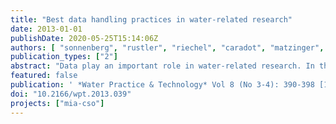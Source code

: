 ```yaml
---
title: "Best data handling practices in water-related research"
date: 2013-01-01
publishDate: 2020-05-25T15:14:06Z
authors: [ "sonnenberg", "rustler", "riechel", "caradot", "matzinger", "rouault" ]
publication_types: ["2"]
abstract: "Data play an important role in water-related research. In the field of limnology, monitoring data are needed to assess the ecological status of water bodies and understand the bio-geochemical processes that affect this status. In wastewater management, measured or simulated data are the basis for planning and control of sewer networks. Given the importance of data in water-related research makes them a valuable resource, which should be handled in an adequate way. Based on experiences in data collection and data processing in water-related research this paper proposes – both from a computer scientist’s and an environmental engineer’s point of view – a set of rules for data handling: Rule 1: Protect raw data. Rule 2: Save metadata. Rule 3: Use databases. Rule 4: Separate data from processing. Rule 5: Use programming. Rule 6: Avoid redundancy. Rule 7: Be transparent. Rule 8: Use standards and naming conventions. Applying these rules (i) increases the quality of data and results, (ii) allows to prepare data for long-term usage and make data accessible to different people, (iii) makes data processing transparent and results reproducible, and (iv) saves – at least in the long run – time and effort. With this contribution the authors would like to start a discussion about best data handling practices and present a first checklist of data handling and data processing for practitioners and researchers working in the water sector."
featured: false
publication: ' *Water Practice & Technology* Vol 8 (No 3-4): 390-398 [10.2166/wpt.2013.039](https://doi.org/10.2166/wpt.2013.039)'
doi: "10.2166/wpt.2013.039"
projects: ["mia-cso"]
---
```



